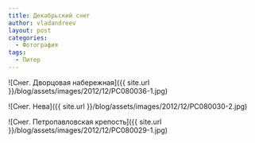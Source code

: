 ```yaml
---
title: Декабрьский снег
author: vladandreev
layout: post
categories:
  - Фотография
tags:
  - Питер
---
```


![Снег. Дворцовая набережная]({{ site.url }}/blog/assets/images/2012/12/PC080036-1.jpg)

<!-- more -->

![Снег. Нева]({{ site.url }}/blog/assets/images/2012/12/PC080030-2.jpg)

![Снег. Петропавловская крепость]({{ site.url }}/blog/assets/images/2012/12/PC080029-1.jpg)